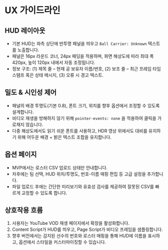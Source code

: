 # UX 가이드라인

## HUD 레이아웃
- 기본 HUD는 좌측 상단에 반투명 패널을 띄우고 `Ball Carrier: Unknown` 텍스트를 노출합니다.
- 패널은 16px 라운드 코너, 24px 패딩을 적용하며, 화면 해상도에 따라 최대 폭 420px, 높이 120px 내에서 자동 조정됩니다.
- 정보 구조: (1) 제목 줄 – 현재 공 보유자 이름/번호, (2) 보조 줄 – 최근 프레임 타임스탬프 혹은 상태 메시지, (3) 오류 시 경고 텍스트.

## 밀도 & 시인성 제어
- 패널의 배경 투명도(기본 0.8), 폰트 크기, 위치를 향후 옵션에서 조정할 수 있도록 설계합니다.
- 비디오 재생을 방해하지 않기 위해 `pointer-events: none` 을 적용하여 클릭을 가로채지 않습니다.
- 다중 해상도에서도 읽기 쉬운 폰트를 사용하고, HDR 영상 위에서도 대비를 유지하기 위해 어두운 배경 + 밝은 텍스트 조합을 유지합니다.

## 옵션 페이지
- MVP에서는 로스터 CSV 업로드 상태만 안내합니다.
- 차후에는 팀 선택, HUD 위치/투명도, 번호-이름 매핑 편집 등 고급 설정을 추가합니다.
- 파일 업로드 후에는 간단한 미리보기와 유효성 검사를 제공하여 잘못된 CSV를 빠르게 교정할 수 있도록 합니다.

## 상호작용 흐름
1. 사용자는 YouTube VOD 재생 페이지에서 확장을 활성화합니다.
2. Content Script가 HUD를 띄우고, Page Script가 비디오 프레임을 샘플링합니다.
3. 향후 버전에서는 감지된 선수의 번호와 로스터 매핑을 통해 HUD에 이름을 표시하고, 옵션에서 스타일을 커스터마이징할 수 있습니다.
